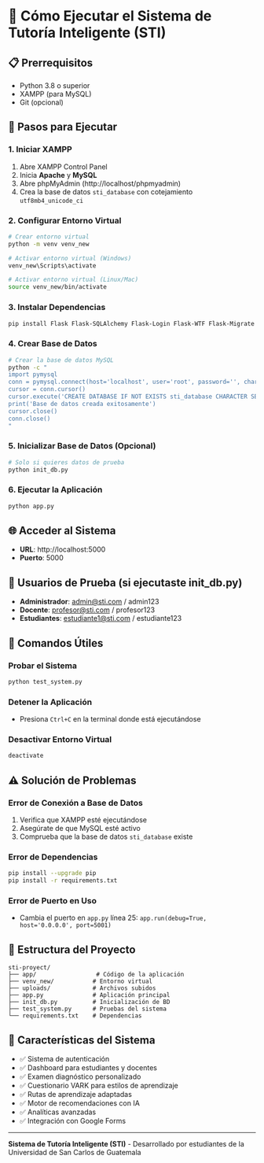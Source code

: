 # 🚀 Cómo Ejecutar el Sistema de Tutoría Inteligente (STI)

## 📋 Prerrequisitos
- Python 3.8 o superior
- XAMPP (para MySQL)
- Git (opcional)

## 🔧 Pasos para Ejecutar

### 1. Iniciar XAMPP
1. Abre XAMPP Control Panel
2. Inicia **Apache** y **MySQL**
3. Abre phpMyAdmin (http://localhost/phpmyadmin)
4. Crea la base de datos `sti_database` con cotejamiento `utf8mb4_unicode_ci`

### 2. Configurar Entorno Virtual
```bash
# Crear entorno virtual
python -m venv venv_new

# Activar entorno virtual (Windows)
venv_new\Scripts\activate

# Activar entorno virtual (Linux/Mac)
source venv_new/bin/activate
```

### 3. Instalar Dependencias
```bash
pip install Flask Flask-SQLAlchemy Flask-Login Flask-WTF Flask-Migrate Flask-CORS PyMySQL SQLAlchemy cryptography python-dotenv bcrypt PyJWT Werkzeug python-dateutil pytz email-validator scikit-learn pandas numpy requests beautifulsoup4 pytest pytest-flask
```

### 4. Crear Base de Datos
```bash
# Crear la base de datos MySQL
python -c "
import pymysql
conn = pymysql.connect(host='localhost', user='root', password='', charset='utf8mb4')
cursor = conn.cursor()
cursor.execute('CREATE DATABASE IF NOT EXISTS sti_database CHARACTER SET utf8mb4 COLLATE utf8mb4_unicode_ci')
print('Base de datos creada exitosamente')
cursor.close()
conn.close()
"
```

### 5. Inicializar Base de Datos (Opcional)
```bash
# Solo si quieres datos de prueba
python init_db.py
```

### 6. Ejecutar la Aplicación
```bash
python app.py
```

## 🌐 Acceder al Sistema
- **URL**: http://localhost:5000
- **Puerto**: 5000

## 👥 Usuarios de Prueba (si ejecutaste init_db.py)
- **Administrador**: admin@sti.com / admin123
- **Docente**: profesor@sti.com / profesor123
- **Estudiantes**: estudiante1@sti.com / estudiante123

## 🔧 Comandos Útiles

### Probar el Sistema
```bash
python test_system.py
```

### Detener la Aplicación
- Presiona `Ctrl+C` en la terminal donde está ejecutándose

### Desactivar Entorno Virtual
```bash
deactivate
```

## ⚠️ Solución de Problemas

### Error de Conexión a Base de Datos
1. Verifica que XAMPP esté ejecutándose
2. Asegúrate de que MySQL esté activo
3. Comprueba que la base de datos `sti_database` existe

### Error de Dependencias
```bash
pip install --upgrade pip
pip install -r requirements.txt
```

### Error de Puerto en Uso
- Cambia el puerto en `app.py` línea 25: `app.run(debug=True, host='0.0.0.0', port=5001)`

## 📁 Estructura del Proyecto
```
sti-proyect/
├── app/                 # Código de la aplicación
├── venv_new/           # Entorno virtual
├── uploads/            # Archivos subidos
├── app.py              # Aplicación principal
├── init_db.py          # Inicialización de BD
├── test_system.py      # Pruebas del sistema
└── requirements.txt    # Dependencias
```

## 🎯 Características del Sistema
- ✅ Sistema de autenticación
- ✅ Dashboard para estudiantes y docentes
- ✅ Examen diagnóstico personalizado
- ✅ Cuestionario VARK para estilos de aprendizaje
- ✅ Rutas de aprendizaje adaptadas
- ✅ Motor de recomendaciones con IA
- ✅ Analíticas avanzadas
- ✅ Integración con Google Forms

---
**Sistema de Tutoría Inteligente (STI)** - Desarrollado por estudiantes de la Universidad de San Carlos de Guatemala
